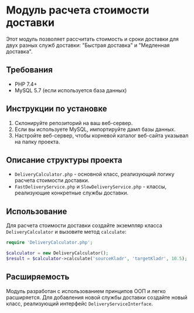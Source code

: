 # Модуль расчета стоимости доставки

Этот модуль позволяет рассчитать стоимость и сроки доставки для двух разных служб доставки: "Быстрая доставка" и "Медленная доставка".

## Требования

- PHP 7.4+
- MySQL 5.7 (если используется база данных)

## Инструкции по установке

1. Склонируйте репозиторий на ваш веб-сервер.
2. Если вы используете MySQL, импортируйте дамп базы данных.
3. Настройте веб-сервер, чтобы корневой каталог веб-сайта указывал на папку проекта.

## Описание структуры проекта

- `DeliveryCalculator.php` - основной класс, реализующий логику расчета стоимости доставки.
- `FastDeliveryService.php` и `SlowDeliveryService.php` - классы, реализующие конкретные службы доставки.

## Использование

Для расчета стоимости доставки создайте экземпляр класса `DeliveryCalculator` и вызовите метод `calculate`:

```php
require 'DeliveryCalculator.php';

$calculator = new DeliveryCalculator();
$result = $calculator->calculate('sourceKladr', 'targetKladr', 10.5);
```

## Расширяемость

Модуль разработан с использованием принципов ООП и легко расширяется. Для добавления новой службы доставки создайте новый класс, реализующий интерфейс `DeliveryServiceInterface`.

